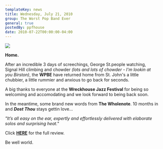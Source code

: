 ```yaml
---
templateKey: news
title: Wednesday, July 21, 2010
group: The Worst Pop Band Ever
general: true
postedBy: ppfhouse
date: 2010-07-22T00:00:00-04:00
---
```

![](http://daviding.com/blog/wp-content/uploads/2007/01/20070103_TheRex_WPBE.jpg)

**Home.**

After an incredible 3 days of screechings, George St.people watching, Signal Hill climbing and chowder *(lots and lots of chowder - I'm lookin at you Birston)*, the **WPBE** have returned home from St. John's a little chubbier, a little rummier and anxious to go back for seconds.

A big thanks to everyone at the **Wreckhouse Jazz Festival** for being so welcoming and accomodating and we look forward to being back soon.

In the meantime, some brand new words from **The Wholenote**. 10 months in and ***Dost Thou*** stays gettin love...

*"It’s all easy on the ear, expertly and effortlessly delivered with elaborate solos and surprising heat."*

Click [**HERE**](http://thewholenote.com/index.php?option=com_content&view=category&layout=blog&id=51&Itemid=49) for the full review.

Be well world.